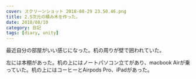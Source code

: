 ```yaml
---
cover: スクリーンショット 2018-08-29 23.50.46.png
title: 2.5次元の積み木を作った。
date: 2018/08/10
category: 日記
tags: [diary, unity]
---
```


最近自分の部屋がいい感じになった。机の周りが壁で囲われていた。

<!--more-->

左には本棚があった。机の上にはノートパソコン立てがあり、macbook Airが乗っていた。机の上にはコーヒーとAirpods Pro、iPadがあった。

